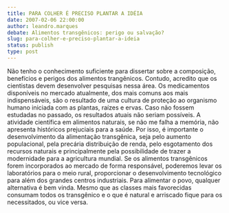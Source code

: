 ```yaml
---
title: PARA COLHER É PRECISO PLANTAR A IDÉIA
date: 2007-02-06 22:00:00
author: leandro.marques
debate: Alimentos transgênicos: perigo ou salvação?
slug: para-colher-e-preciso-plantar-a-ideia
status: publish 
type: post
---
```


Não tenho o conhecimento suficiente para dissertar sobre a composição, benefícios e perigos dos alimentos trangênicos. Contudo, acredito que os cientistas devem desenvolver pesquisas nessa área. Os medicamentos disponíveis no mercado atualmente, dos mais comuns aos mais indispensáveis, são o resultado de uma cultura de proteção ao organismo humano iniciada com as plantas, raízes e ervas. Caso não fossem estudadas no passado, os resultados atuais não seriam possíveis. A atividade científica em alimentos naturais, se não me falha a memória, não apresenta históricos prejuciais para a saúde. Por isso, é importante o desenvolvimento da alimentação transgênica, seja pelo aumento populacional, pela precária distribuição de renda, pelo esgotamento dos recursos naturais e principalmente pela possibilidade de trazer a modernidade para a agricultura mundial. Se os alimentos transgênicos forem incorporados ao mercado de forma responsável, poderemos levar os laboratórios para o meio rural, proporcionar o desenvolvimento tecnológico para além dos grandes centros industriais. Para alimentar o povo, qualquer alternativa é bem vinda. Mesmo que as classes mais favorecidas consumam todos os transgênico e o que é natural e arriscado fique para os necessitados, ou vice versa.
